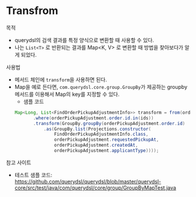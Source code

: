 # Transfrom
목적
- querydsl의 검색 결과를 특정 양식으로 변환할 때 사용할 수 있다. 
- 나는 `List<T>` 로 반환되는 결과를 Map<K, V> 로 변환할 때 방법을 찾아보다가 알게 되었다. 

사용법
- 메서드 체인에 `transform`을 사용하면 된다. 
- Map을 예로 든다면, `com.querydsl.core.group.GroupBy`가 제공하는 groupby 메서드를 이용해서 Map의 key를 지정할 수 있다. 
   - 샘플 코드
   ```java
   Map<Long, List<FindOrderPickupAdjustmentInfo>> transform = from(orderPickupAdjustment)
          .where(orderPickupAdjustment.order.id.in(ids))
          .transform(GroupBy.groupBy(orderPickupAdjustment.order.id)
              .as(GroupBy.list(Projections.constructor(
                  FindOrderPickupAdjustmentInfo.class,
                  orderPickupAdjustment.requestedPickupAt,
                  orderPickupAdjustment.createdAt,
                  orderPickupAdjustment.applicantType))));
   ```


참고 사이트
- 테스트 샘플 코드: https://github.com/querydsl/querydsl/blob/master/querydsl-core/src/test/java/com/querydsl/core/group/GroupByMapTest.java